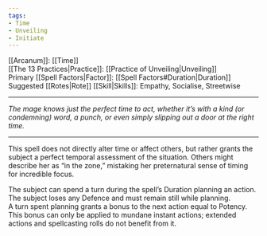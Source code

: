 ```yaml
---
tags:
- Time
- Unveiling
- Initiate
---
```


[[Arcanum]]: [[Time]]\
[[The 13 Practices|Practice]]: [[Practice of Unveiling|Unveiling]]\
Primary [[Spell Factors|Factor]]: [[Spell Factors#Duration|Duration]]\
Suggested [[Rotes|Rote]] [[Skill|Skills]]: Empathy, Socialise, Streetwise

---

_The mage knows just the perfect time to act, whether it’s with a kind (or condemning) word, a punch, or even simply slipping out a door at the right time._

---

This spell does not directly alter time or affect others, but rather grants the subject a perfect temporal assessment of the situation. Others might describe her as “in the zone,” mistaking her preternatural sense of timing for incredible focus.

The subject can spend a turn during the spell’s Duration planning an action. The subject loses any Defence and must remain still while planning.\
A turn spent planning grants a bonus to the next action equal to Potency.\
This bonus can only be applied to mundane instant actions; extended actions and spellcasting rolls do not benefit from it.
